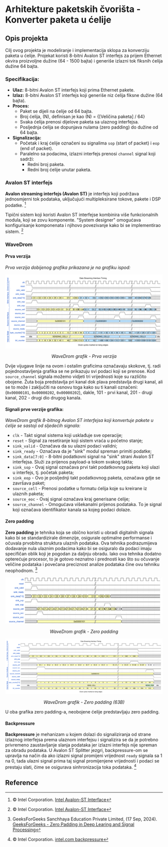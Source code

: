 # Arhitekture paketskih čvorišta - Konverter paketa u ćelije

## Opis projekta

Cilj ovog projekta je modeliranje i implementacija sklopa za konverziju paketa u ćelije. 
Projekat koristi 8-bitni Avalon ST interfejs za prijem Ethernet okvira proizvoljne dužine (64 - 1500 bajta) i generiše izlazni tok fiksnih ćelija dužine 64 bajta. 

### Specifikacija:

- **Ulaz:** 8-bitni Avalon ST interfejs koji prima Ethernet pakete.
- **Izlaz:** 8-bitni Avalon ST interfejs koji generiše niz ćelija fiksne dužine (64 bajta).
- **Proces:**
	 - Paket se dijeli na ćelije od 64 bajta.
	- Broj ćelija, \(N\), definisan je kao \(N\) = {[Veličina paketa] / 64}
	- Svaka ćelija prenosi dijelove paketa sa ulaznog interfejsa.
	- Posljednja ćelija se dopunjava nulama (zero padding) do dužine od 64 bajta.
- **Signalizacija:**
	- Početak i kraj ćelije označeni su signalima `sop` (start of packet) i `eop` (end of packet).
	- Paralelno sa podacima, izlazni interfejs prenosi `channel` signal koji sadrži:
		- Redni broj paketa.
		- Redni broj ćelije unutar paketa.

### Avalon ST interfejs

**Avalon streaming interfejs (Avalon ST)** je interfejs koji podržava jednosmjerni tok podataka, uključujući multipleksirane tokove, pakete i DSP podatke. [^1]

Tipični sistem koji koristi Avalon ST interfejse kombinira više funkcionalnih modula, koji se zovu komponente. "System designer" omogućava konfigurisanje komponenata i njihovo povezivanje kako bi se implementirao sistem. [^1]

### WaveDrom

#### Prva verzija

*Prva verzija dobijenog grafika prikazana je na grafiku ispod:*

<img src="WaveDrom/Prva_verzija/Prva_verzija_WD.png" alt="WaveDrom grafik prva verzija"/>

<p align="center"><em>WaveDrom grafik - Prva verzija</em></p>

Dvije vijugave linije na ovom i ostalim graficima označavaju skokove, tj. radi pojednostavljenja grafika se ne prikazuju svi podaci koji se prenose. Kod `source_channel` signala možemo vidjeti tri vrijednosti koje su različito obojene. Žuta boja predstavlja pri kanal dok plava predstavlja drugi kanal, ali se to može i zaključiti na osnovu toga kako su ti kanali označeni: (`0x00000101`, `0x00000202`, `0x00000202`), dakle, 101 - prvi kanal, 201 - drugi kanal, 202 - drugi dio drugog kanala.

#### Signali prve verzije grafika:

*WaveDrom grafik 8-bitnog Avalon ST interfejsa koji konvertuje pakete u ćelije se sastoji od sljedećih signala:*

- `clk` - Takt signal sistema koji usklađuje sve operacije;
- `reset` - Signal za resetiranje koji sistem vraća u početno stanje;
- `sink_valid` - Označava da su ulazni podaci validni;
- `sink_ready` - Označava da je "sink" modul spreman primiti podatke;
- `sink_data[7:0]` - 8-bitni podatkovni signal na "sink" strani Avalon ST interfejsa. Služi za prijenos payload-a tokom svakog takta;
- `sink_sop` - Ovaj signal označava prvi takt podatkovnog paketa koji ulazi u interfejs, tj. početak paketa;
- `sink_eop` - Ovo je posljednji takt podatkovnog paketa, označava gdje se završava paket;
- `source_cell` - Prenosi podatke u formatu ćelija koje su kreirane iz ulaznih paketa;
- `source_eoc` - Ovaj signal označava kraj generisane ćelije;
- `source_channel` - Omogućava višekanalni prijenos podataka. To je signal koji označava identifikator kanala sa kojeg podaci dolaze.

#### Zero padding

 **Zero padding** je tehnika koja se obično koristi u obradi digitalnih signala kako bi se standardizirale dimenzije, osigurale optimalne performanse i očuvala prvobitna struktura ulaznih podataka. Ova tehnika podrazumijeva dodavanje nula ulaznim podacima kako bi se osiguralo da podaci imaju specifičan oblik koji je pogodan za daljnju obradu. Iako ova tehnika dodatno opterećuje procesor, to je gotovo neznatno i prednosti kao što su očuvanje veličine podataka i povećana preciznost analize podataka čine ovu tehniku neophodnom. [^2]

<img src="WaveDrom/Zero_padding/ZeroPadding_verzija_WD.png" alt="WaveDrom grafik zero padding"/>

<p align="center"><em>WaveDrom grafik - Zero padding</em></p>

<!-- Također se može koristiti ![tekst](lokacija_slike.png) za umetanje slike u README.md -->

<img src="WaveDrom/Zero_padding/63B/63B-ZP-a_verzija_WD.png" alt="WaveDrom grafik zero padding 63B">

<p align="center"><em>WaveDrom grafik - Zero padding (63B)</em></p>

U oba grafika zero padding-a, neobojene ćelije predstavljaju zero padding.

#### Backpressure

**Backpressure** je mehanizam u kojem dolazi do signaliziranja od strane izlaznog interfejsa prema ulaznom interfejsu i signalizira se da je potrebno privremeno zaustavljanje slanja podataka jer izlazni interfejs nije spreman za obradu podataka. U Avalon ST Splitter jezgri, backpressure-om se upravlja na način da ako izlazni signal promijeni vrijednost `ready` signala sa 1 na 0, tada ulazni signal prima taj signal promijenjene vrijednosti i podaci se prestaju slati, čime se osigurava sinhronizacija toka podataka. [^3] 

## Reference

[^1]: © Intel Corporation. [Intel Avalon-ST Interface](https://www.intel.com/content/www/us/en/docs/programmable/683647/18-0/avalon-st-interface.html)
[^2]: GeeksForGeeks Sanchhaya Education Private Limited, (17 Sep, 2024). [GeeksForGeeks - Zero Padding in Deep Learing and Signal Processing](https://www.geeksforgeeks.org/zero-padding-in-deep-learning-and-signal-processing/)
[^3]: © Intel Corporation. [intel.com backpressure](https://www.intel.com/content/www/us/en/docs/programmable/683130/22-2/backpressure.html)

